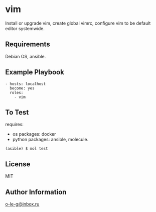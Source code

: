 vim
===

Install or upgrade vim, create global vimrc,
configure vim to be default editor systemwide.

Requirements
------------

Debian OS, ansible.

Example Playbook
----------------

    - hosts: localhost
      become: yes
      roles:
        - vim

To Test
-------

requires:
- os packages: docker
- python packages: ansible, molecule.

```(asible) $ mol test```

License
-------

MIT

Author Information
------------------

o-le-g@inbox.ru

